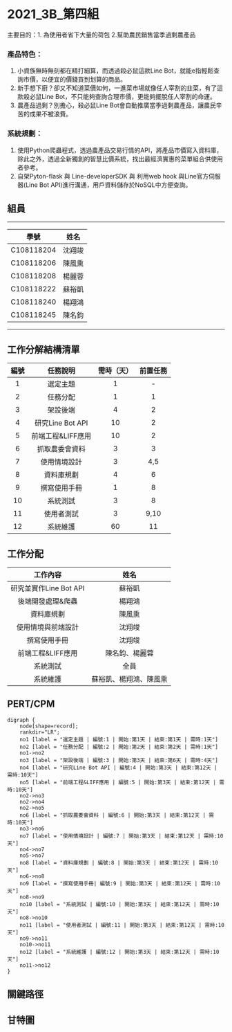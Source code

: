 # 2021_3B_第四組
主要目的：1. 為使用者省下大量的荷包 2.幫助農民銷售當季過剩農產品

### 產品特色：
1. 小資族無時無刻都在精打細算，而透過殺必鼠這款Line Bot，就能e指輕鬆查詢市價，以便宜的價錢買到划算的商品。<br>
2. 新手想下廚？卻又不知道菜價如何，一進菜市場就像任人宰割的韭菜，有了這款殺必鼠Line Bot，不只能夠查詢合理市價，更能夠擺脫任人宰割的命運。<br>
3. 農產品過剩？別擔心，殺必鼠Line Bot會自動推廣當季過剩農產品，讓農民辛苦的成果不被浪費。

### 系統規劃：
1. 使用Python爬蟲程式，透過農產品交易行情的API，將產品市價寫入資料庫，除此之外，透過全新獨創的智慧比價系統，找出最經濟實惠的菜單組合供使用者參考。<br>
2. 自架Pyton-flask 與 Line-developerSDK 與 利用web hook 與Line官方伺服器(Line Bot API)進行溝通，用戶資料儲存於NoSQL中方便查詢。

## 組員
***
| 學號  | 姓名  | 
| :------------: |:---------------:|
| C108118204 | 沈翔竣 | 
| C108118206 | 陳風熏 | 
| C108118208 | 楊麗蓉 | 
| C108118222 | 蘇裕凱 | 
| C108118240 | 楊翔鴻 | 
| C108118245 | 陳名鈞 | 
***
## 工作分解結構清單
|編號    | 任務說明	   |需時（天）	|前置任務|
|:------:|:---------:|:--------:|:-----:|
|1	    | 選定主題	          | 1		   | -|
|2	    | 任務分配	          | 1		   | 1|
|3	    | 架設後端	          | 4		 | 2|
|4	    | 研究Line Bot API	 | 10		 | 2|
|5	    | 前端工程&LIFF應用   | 10		| 2|
|6	    | 抓取農委會資料	     | 3		 | 3|
|7	    | 使用情境設計	      | 3		  | 4,5|
|8	    | 資料庫規劃	         | 4		 | 6|
|9	    | 撰寫使用手冊	      | 1		  | 8|
|10	    | 系統測試	          | 3		 | 8|
|11	    | 使用者測試	        | 3		  | 9,10|
|12	    | 系統維護	         | 60		 | 11|

## 工作分配
|工作內容      |  姓名 |  
|:--------------:|:-----:|
|研究並實作Line Bot API | 蘇裕凱|
|後端開發處理&爬蟲       | 楊翔鴻|
|資料庫規劃             | 陳風熏|
|使用情境與前端設計     | 沈翔竣|
|撰寫使用手冊          |沈翔竣|
|前端工程&LIFF應用      |陳名鈞、楊麗蓉|
|系統測試              |全員|
|系統維護              |蘇裕凱、楊翔鴻、陳風熏|

## PERT/CPM
```graphviz
digraph {
	node[shape=record];
	rankdir="LR";
    no1 [label = "選定主題 | 編號:1 | 開始:第1天 | 結束:第1天 | 需時:1天"]
    no2 [label = "任務分配 | 編號:2 | 開始:第2天 | 結束:第2天 | 需時:1天"]
    no1->no2
    no3 [label = "架設後端 | 編號:3 | 開始:第3天 | 結束:第6天 | 需時:4天"]
    no4 [label = "研究Line Bot API | 編號:4 | 開始:第3天 | 結束:第12天 | 需時:10天"]
    no5 [label = "前端工程&LIFF應用 | 編號:5 | 開始:第3天 | 結束:第12天 | 需時:10天"]
    no2->no3
    no2->no4
    no2->no5
    no6 [label = "抓取農委會資料 | 編號:6 | 開始:第3天 | 結束:第12天 | 需時:10天"]
    no3->no6
    no7 [label = "使用情境設計 | 編號:7 | 開始:第3天 | 結束:第12天 | 需時:10天"]
    no4->no7
    no5->no7
    no8 [label = "資料庫規劃 | 編號:8 | 開始:第3天 | 結束:第12天 | 需時:10天"]
    no6->no8
    no9 [label = "撰寫使用手冊| 編號:9 | 開始:第3天 | 結束:第12天 | 需時:10天"]
    no8->no9
    no10 [label = "系統測試 | 編號:10 | 開始:第3天 | 結束:第12天 | 需時:10天"]
    no8->no10
    no11 [label = "使用者測試 | 編號:11 | 開始:第3天 | 結束:第12天 | 需時:10天"]
    no9->no11
    no10->no11
    no12 [label = "系統維護 | 編號:12 | 開始:第3天 | 結束:第12天 | 需時:10天"]
    no11->no12 
}
```

## 關鍵路徑


## 甘特圖



